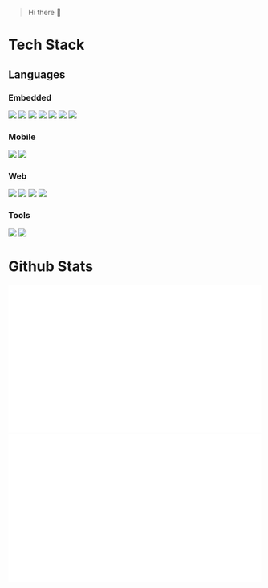 > Hi there 👋

# Tech Stack

## Languages

### Embedded

<img src="https://img.shields.io/badge/cplusplus-00599C?logo=cplusplus&logoColor=white">
<img src="https://img.shields.io/badge/python-3776AB?logo=python&logoColor=white">  
<img src="https://img.shields.io/badge/raspberrypi-A22846?logo=raspberrypi&logoColor=white">
<img src="https://img.shields.io/badge/stmicroelectronics-03234B?logo=stmicroelectronics&logoColor=white">
<img src="https://img.shields.io/badge/espressif-E7352C?logo=espressif&logoColor=white">
<img src="https://img.shields.io/badge/arduino-00878F?logo=arduino&logoColor=white">  
<img src="https://img.shields.io/badge/qt-41CD52?logo=qt&logoColor=white">

### Mobile

<img src="https://img.shields.io/badge/kotlin-7F52FF?logo=kotlin&logoColor=white">
<img src="https://img.shields.io/badge/swift-F05138?logo=swift&logoColor=white">

### Web

<img src="https://img.shields.io/badge/html5-E34F26?logo=html5&logoColor=white">
<img src="https://img.shields.io/badge/javascript-F7DF1E?logo=javascript&logoColor=white">
<img src="https://img.shields.io/badge/react-61DAFB?logo=react&logoColor=white">
<img src="https://img.shields.io/badge/typescript-3178C6?logo=typescript&logoColor=white">

### Tools

<img src="https://img.shields.io/badge/jira-0052CC?logo=jira&logoColor=white">
<img src="https://img.shields.io/badge/figma-F24E1E?logo=figma&logoColor=white">

# Github Stats


![](https://raw.githubusercontent.com/dhkim6956/github-stats/master/generated/overview.svg#gh-light-mode-only)
![](https://raw.githubusercontent.com/dhkim6956/github-stats/master/generated/languages.svg#gh-light-mode-only)



<!--
**dhkim6956/dhkim6956** is a ✨ _special_ ✨ repository because its `README.md` (this file) appears on your GitHub profile.

Here are some ideas to get you started:

- 🔭 I’m currently working on ...
- 🌱 I’m currently learning ...
- 👯 I’m looking to collaborate on ...
- 🤔 I’m looking for help with ...
- 💬 Ask me about ...
- 📫 How to reach me: ...
- 😄 Pronouns: ...
- ⚡ Fun fact: ...
-->
